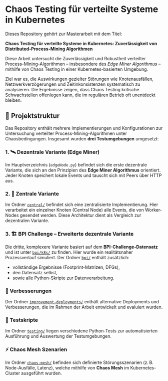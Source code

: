 # Chaos Testing für verteilte Systeme in Kubernetes

Dieses Repository gehört zur Masterarbeit mit dem Titel:

**Chaos Testing für verteilte Systeme in Kubernetes: Zuverlässigkeit von Distributed-Process-Mining Algorithmen**

Diese Arbeit untersucht die Zuverlässigkeit und Robustheit verteilter Process-Mining-Algorithmen – insbesondere des *Edge Miner Algorithmus* – mithilfe von Chaos Testing in einer Kubernetes-basierten Umgebung.

Ziel war es, die Auswirkungen gezielter Störungen wie Knotenausfällen, Netzwerkverzögerungen und Zeitinkonsistenzen systematisch zu analysieren. Die Ergebnisse zeigen, dass Chaos Testing kritische Schwachstellen offenlegen kann, die im regulären Betrieb oft unentdeckt bleiben.

## 📁 Projektstruktur

Das Repository enthält mehrere Implementierungen und Konfigurationen zur Untersuchung verteilter Process-Mining-Algorithmen unter Chaosbedingungen. Insgesamt wurden **drei Testumgebungen** umgesetzt:

### 1. 🛰 Dezentrale Variante (Edge Miner)

Im Hauptverzeichnis (`edgeNode.py`) befindet sich die erste dezentrale Variante, die sich an den Prinzipien des **Edge Miner Algorithmus** orientiert. Jeder Knoten speichert lokale Events und tauscht sich mit Peers über HTTP aus.

### 2. 🧠 Zentrale Variante

Im Ordner [`central/`](central/) befindet sich eine zentralisierte Implementierung. Hier verarbeitet ein einzelner Knoten (Central Node) alle Events, die von Worker-Nodes gesendet werden. Diese Architektur dient als Vergleich zur dezentralen Variante.

### 3. 🏗 BPI Challenge – Erweiterte dezentrale Variante

Die dritte, komplexere Variante basiert auf dem **BPI-Challenge-Datensatz** und ist unter [`bpi/k8s/`](bpi/k8s/) zu finden. Hier wurde ein realitätsnaher Prozessverlauf simuliert. Der Ordner [`bpi/`](bpi/) enthält zusätzlich:
- vollständige Ergebnisse (Footprint-Matrizen, DFGs),
- den Datensatz selbst,
- sowie alle Python-Skripte zur Datenverarbeitung.

### 🔧 Verbesserungen

Der Ordner [`improvement-deployments/`](improvement-deployments/) enthält alternative Deployments und Verbesserungen, die im Rahmen der Arbeit entwickelt und evaluiert wurden.

### 🧪 Testskripte

Im Ordner [`testing/`](testing/) liegen verschiedene Python-Tests zur automatisierten Ausführung und Auswertung der Testumgebungen.

### ⚡ Chaos Mesh Szenarien

Im Ordner [`chaos-mesh/`](chaos-mesh/) befinden sich definierte Störungsszenarien (z. B. Node-Ausfälle, Latenz), welche mithilfe von **Chaos Mesh** im Kubernetes-Cluster ausgeführt wurden.
